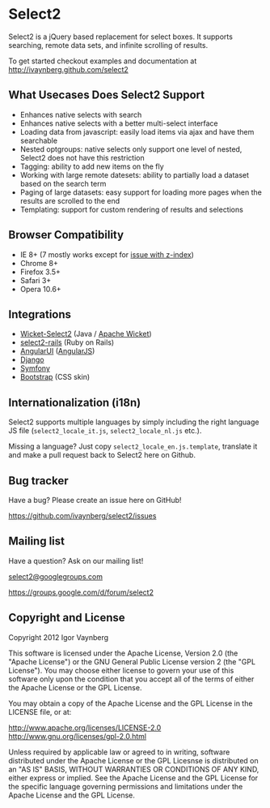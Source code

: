Select2
=================

Select2 is a jQuery based replacement for select boxes. It supports searching, remote data sets, and infinite scrolling of results.

To get started checkout examples and documentation at http://ivaynberg.github.com/select2

What Usecases Does Select2 Support
-------------------------------------------------

* Enhances native selects with search
* Enhances native selects with a better multi-select interface
* Loading data from javascript: easily load items via ajax and have them searchable
* Nested optgroups: native selects only support one level of nested, Select2 does not have this restriction
* Tagging: ability to add new items on the fly
* Working with large remote datesets: ability to partially load a dataset based on the search term
* Paging of large datasets: easy support for loading more pages when the results are scrolled to the end
* Templating: support for custom rendering of results and selections

Browser Compatibility
--------------------
* IE 8+ (7 mostly works except for [issue with z-index](https://github.com/ivaynberg/select2/issues/37))
* Chrome 8+
* Firefox 3.5+
* Safari 3+
* Opera 10.6+

Integrations
------------

* [Wicket-Select2](https://github.com/ivaynberg/wicket-select2) (Java / [Apache Wicket](http://wicket.apache.org))
* [select2-rails](https://github.com/argerim/select2-rails) (Ruby on Rails)
* [AngularUI](http://angular-ui.github.com/#directives-select2) ([AngularJS](angularjs.org))
* [Django](https://github.com/applegrew/django-select2)
* [Symfony](https://github.com/19Gerhard85/sfSelect2WidgetsPlugin)
* [Bootstrap](https://github.com/t0m/select2-bootstrap-css) (CSS skin)

Internationalization (i18n)
---------------------------

Select2 supports multiple languages by simply including the right
language JS file (`select2_locale_it.js`, `select2_locale_nl.js` etc.).

Missing a language? Just copy `select2_locale_en.js.template`, translate
it and make a pull request back to Select2 here on Github.

Bug tracker
-----------

Have a bug? Please create an issue here on GitHub!

https://github.com/ivaynberg/select2/issues

Mailing list
------------

Have a question? Ask on our mailing list!

select2@googlegroups.com

https://groups.google.com/d/forum/select2


Copyright and License
---------------------

Copyright 2012 Igor Vaynberg

This software is licensed under the Apache License, Version 2.0 (the "Apache License") or the GNU 
General Public License version 2 (the "GPL License"). You may choose either license to govern your 
use of this software only upon the condition that you accept all of the terms of either the Apache 
License or the GPL License. 

You may obtain a copy of the Apache License and the GPL License in the LICENSE file, or at:

http://www.apache.org/licenses/LICENSE-2.0
http://www.gnu.org/licenses/gpl-2.0.html

Unless required by applicable law or agreed to in writing, software distributed under the Apache License 
or the GPL Licesnse is distributed on an "AS IS" BASIS, WITHOUT WARRANTIES OR CONDITIONS OF ANY KIND, 
either express or implied. See the Apache License and the GPL License for the specific language governing 
permissions and limitations under the Apache License and the GPL License.
